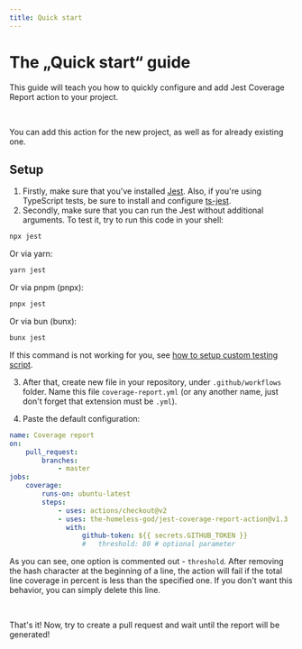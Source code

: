 ```yaml
---
title: Quick start
---
```


# The „Quick start“ guide

This guide will teach you how to quickly configure and add Jest Coverage Report action to your project.

<br/>

You can add this action for the new project, as well as for already existing one.

## Setup

1. Firstly, make sure that you've installed [Jest](https://github.com/facebook/jest#readme). Also, if you're using TypeScript tests, be sure to install and configure [ts-jest](https://github.com/kulshekhar/ts-jest#readme).
2. Secondly, make sure that you can run the Jest without additional arguments. To test it, try to run this code in your shell:

```bash
npx jest
```

Or via yarn:

```bash
yarn jest
```

Or via pnpm (pnpx):

```bash
pnpx jest
```

Or via bun (bunx):

```bash
bunx jest
```

<!-- TODO: replace link -->

If this command is not working for you, see [how to setup custom testing script](https://github.com/the-homeless-god/jest-coverage-report-action#customizing-test-script).

3. After that, create new file in your repository, under `.github/workflows` folder. Name this file `coverage-report.yml` (or any another name, just don't forget that extension must be `.yml`).

4. Paste the default configuration:

```yaml
name: Coverage report
on:
    pull_request:
        branches:
            - master
jobs:
    coverage:
        runs-on: ubuntu-latest
        steps:
            - uses: actions/checkout@v2
            - uses: the-homeless-god/jest-coverage-report-action@v1.3
              with:
                  github-token: ${{ secrets.GITHUB_TOKEN }}
                  #   threshold: 80 # optional parameter
```

As you can see, one option is commented out - `threshold`. After removing the hash character at the beginning of a line, the action will fail if the total line coverage in percent is less than the specified one. If you don't want this behavior, you can simply delete this line.

<br/>

That's it! Now, try to create a pull request and wait until the report will be generated!

